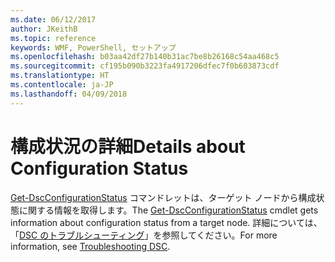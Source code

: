 ```yaml
---
ms.date: 06/12/2017
author: JKeithB
ms.topic: reference
keywords: WMF, PowerShell, セットアップ
ms.openlocfilehash: b03aa42df27b140b31ac7be8b26168c54aa468c5
ms.sourcegitcommit: cf195b090b3223fa4917206dfec7f0b603873cdf
ms.translationtype: HT
ms.contentlocale: ja-JP
ms.lasthandoff: 04/09/2018
---
```

# <a name="details-about-configuration-status"></a><span data-ttu-id="ba308-102">構成状況の詳細</span><span class="sxs-lookup"><span data-stu-id="ba308-102">Details about Configuration Status</span></span>

<span data-ttu-id="ba308-103">[Get-DscConfigurationStatus](https://technet.microsoft.com/library/mt517868.aspx) コマンドレットは、ターゲット ノードから構成状態に関する情報を取得します。</span><span class="sxs-lookup"><span data-stu-id="ba308-103">The [Get-DscConfigurationStatus](https://technet.microsoft.com/library/mt517868.aspx) cmdlet gets information about configuration status from a target node.</span></span>
<span data-ttu-id="ba308-104">詳細については、「[DSC のトラブルシューティング](https://msdn.microsoft.com/powershell/dsc/troubleshooting)」を参照してください。</span><span class="sxs-lookup"><span data-stu-id="ba308-104">For more information, see [Troubleshooting DSC](https://msdn.microsoft.com/powershell/dsc/troubleshooting).</span></span>